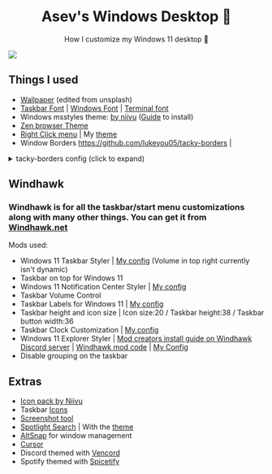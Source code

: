 
<p align="center">
    <h1 align="center">Asev's Windows Desktop 🌇</h2>
</p>

<p align="center">How I customize my Windows 11 desktop 🌸</p>

![](https://github.com/lunar-os/windowsdesktop3/blob/main/asdas.png)

## Things I used

- [Wallpaper](https://github.com/lunar-os/windowsdesktop3/blob/main/wallpaper.png) (edited from unsplash)
- [Taskbar Font](https://fonts.google.com/specimen/Poppins) | [Windows Font](https://fonts.google.com/specimen/Mulish) | [Terminal font](https://github.com/ryanoasis/nerd-fonts/releases/download/v3.3.0/JetBrainsMono.zip)
- Windows msstyles theme: [by niivu](https://www.deviantart.com/niivu/art/pi11z-for-Windows-11-1084568949) ([Guide](https://www.deviantart.com/niivu/art/How-to-install-Windows-10-or-11-Themes-708835586) to install)
- [Zen browser Theme](https://github.com/lunar-os/ZenCss)
- [Right Click menu](https://nilesoft.org/download) | My [theme](https://github.com/lunar-os/windowsdesktop3/blob/main/theme.nss)
- Window Borders https://github.com/lukeyou05/tacky-borders | 
<details>
<summary>tacky-borders config (click to expand)</summary>

```
# Customize global config options
global:
  border_width: 2 # Width of the border
  border_offset: -1 # How close the border is to the window edges
  border_radius: -1 # Radius of the corners. Leave it at -1 to let tacky-borders handle the radius or set your own custom value.

  active_color:
    colors: ["#cd7271", "#5a606e"]
    direction:
      start: [0.0, 0.0] # [0.0, 0.0] is the top left corner (windows api is weird like that)
      end: [1.0, 1.0] # [1.0, 1.0] is the bottom right corner
  #active_color: "#7F7FD5"

  inactive_color:
    colors: ["#cd7271", "#5a606e"]
    direction:
      start: [1.0, 0.3] # [0.0, 0.0] is the top left corner (windows api is weird like that)
      end: [0.0, 0.7] # [1.0, 1.0] is the bottom right corner
  #inactive_color: "#575660" # Color of unfocused windows. Currently supports a hex code like "#ffffff" or "accent" (and now gradients!)

  initialize_delay: 50 # I reduce the delay here because of the fade animation which takes some time itself
  unminimize_delay: 50

  animations:
    fps: 15  # Reduced from 30 to slow down the animation
    active:
      - type: ReverseSpiral
        duration: 1800
        easing: Linear
      - type: Fade
        duration: 200
        easing: EaseInOutQuad
    inactive:
      - type: Spiral
        duration: 1800
        easing: Linear
      - type: Fade
        duration: 200
        easing: EaseInOutQuad

# Customize config options on a per-app basis
window_rules:
  - match: "Class"
    name: "Windows.UI.Core.CoreWindow"
    enabled: false

  - match: "Class"
    name: "XamlExplorerHostIslandWindow"
    enabled: false

  - match: "Title"
    name: "Flow.Launcher"
    enabled: false

  - match: "Title"
    name: "Zebar"
    enabled: false

  - match: "Title"
    name: "keyviz"
    enabled: false
  # EXAMPLE CONFIGURATION:
  # - match: "Class"               # Currently supports "Class" or "Title"
  #   name: "MozillaWindowClass"   # Name of the class or title
  #   strategy: "Equals"           # Optional. Currently supports "Equals", "Contains", or "Regex". Defaults to "Equals"
  #   border_width: 10             # The next few options are all optional and default to global config if nothing is specified
  #   border_radius: -10
  #   border_offset: -10
  #   active_color: "#ffffff"
  #   inactive_color: "#000000"
  #   enabled: true                # Optional. Enables or disables the border. Defaults to true. Note: you can't forcibly enable borders yet

```
</details>


## Windhawk
### Windhawk is for all the taskbar/start menu customizations along with many other things. You can get it from [Windhawk.net](https://windhawk.net/)
Mods used: 
- Windows 11 Taskbar Styler | [My config](https://github.com/lunar-os/windowsdesktop3/blob/main/WindhawkConfigs/Taskbar) (Volume in top right currently isn't dynamic)
- Taskbar on top for Windows 11
- Windows 11 Notification Center Styler | [My config](https://github.com/lunar-os/windowsdesktop3/blob/main/WindhawkConfigs/Notification)
- Taskbar Volume Control
- Taskbar Labels for Windows 11 | [My config](https://github.com/lunar-os/windowsdesktop3/blob/main/WindhawkConfigs/Labels)
- Taskbar height and icon size | Icon size:20 / Taskbar height:38 / Taskbar button width:36
- Taskbar Clock Customization | [My config](https://github.com/lunar-os/windowsdesktop3/blob/main/WindhawkConfigs/Clock)
- Windows 11 Explorer Styler | [Mod creators install guide on Windhawk Discord server](https://discord.com/channels/923944342991818753/1317578806143484084/1317578806143484084) | [Windhawk mod code](https://github.com/m417z/my-windhawk-mods/blob/e6418aee969c0e2d181dd87f3a79af6b3543550f/mods/windows-11-file-explorer-styler.wh.cpp) | [My Config](https://github.com/lunar-os/windowsdesktop3/blob/main/WindhawkConfigs/Explorer)
- Disable grouping on the taskbar

## Extras

- [Icon pack by Niivu](https://github.com/lunar-os/windowsdesktop3/blob/main/7tsp%20Pi11z.7z)
- Taskbar [Icons](https://tablericons.com/)
- [Screenshot tool](https://getsharex.com/)
- [Spotlight Search](https://www.flowlauncher.com/) | With the [theme](https://github.com/abhidahal/onsetGlaze.flow)
- [AltSnap](https://github.com/RamonUnch/AltSnap) for window management
- [Cursor](https://www.deviantart.com/jepricreations/art/Windows-11-Cursors-Concept-HDPI-890672103)
- Discord themed with [Vencord](https://vencord.dev/)
- Spotify themed with [Spicetify](https://spicetify.app/)

